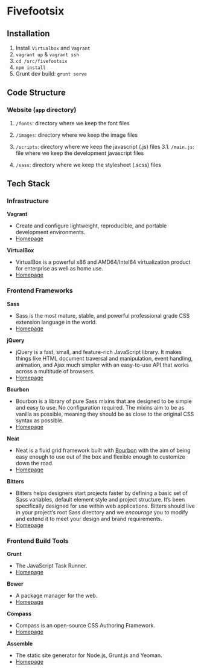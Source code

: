 # Fivefootsix

## Installation

1. Install `Virtualbox` and `Vagrant`
2. `vagrant up` & `vagrant ssh`
3. `cd /src/fivefootsix`
4. `npm install`
5. Grunt dev build: `grunt serve`

## Code Structure

### Website (`app` directory)

1. `/fonts`: directory where we keep the font files

2. `/images`: directory where we keep the image files

3. `/scripts`: directory where we keep the javascript (.js) files
  3.1. `/main.js`: file where we keep the development javascript files

4. `/sass`: directory where we keep the stylesheet (.scss) files


## Tech Stack

### Infrastructure

**Vagrant**

* Create and configure lightweight, reproducible, and portable development environments.
* [Homepage](http://www.vagrantup.com/)

**VirtualBox**

* VirtualBox is a powerful x86 and AMD64/Intel64 virtualization product for enterprise as well as home use.
* [Homepage](https://www.virtualbox.org/)


### Frontend Frameworks

**Sass**

* Sass is the most mature, stable, and powerful professional grade CSS extension language in the world.
* [Homepage](http://sass-lang.com/)


**jQuery**

* jQuery is a fast, small, and feature-rich JavaScript library. It makes things like HTML document traversal and manipulation, event handling, animation, and Ajax much simpler with an easy-to-use API that works across a multitude of browsers.
* [Homepage](http://jquery.com/)

**Bourbon**

* Bourbon is a library of pure Sass mixins that are designed to be simple and easy to use. No configuration required. The mixins aim to be as vanilla as possible, meaning they should be as close to the original CSS syntax as possible.
* [Homepage](http://bourbon.io)

**Neat**

* Neat is a fluid grid framework built with [Bourbon](https://github.com/thoughtbot/bourbon) with the aim of being easy enough to use out of the box and flexible enough to customize down the road.
* [Homepage](http://neat.bourbon.io)

**Bitters**

* Bitters helps designers start projects faster by defining a basic set of Sass variables, default element style and project structure. It’s been specifically designed for use within web applications. Bitters should live in your project’s root Sass directory and we *encourage* you to modify and extend it to meet your design and brand requirements.
* [Homepage](http://bitters.bourbon.io)

### Frontend Build Tools

**Grunt**

* The JavaScript Task Runner.
* [Homepage](http://gruntjs.com/)

**Bower**

* A package manager for the web.
* [Homepage](http://bower.io/)

**Compass**

* Compass is an open-source CSS Authoring Framework.
* [Homepage](http://compass-style.org/)


**Assemble**

* The static site generator for Node.js, Grunt.js and Yeoman.
* [Homepage](http://assemble.io/)
